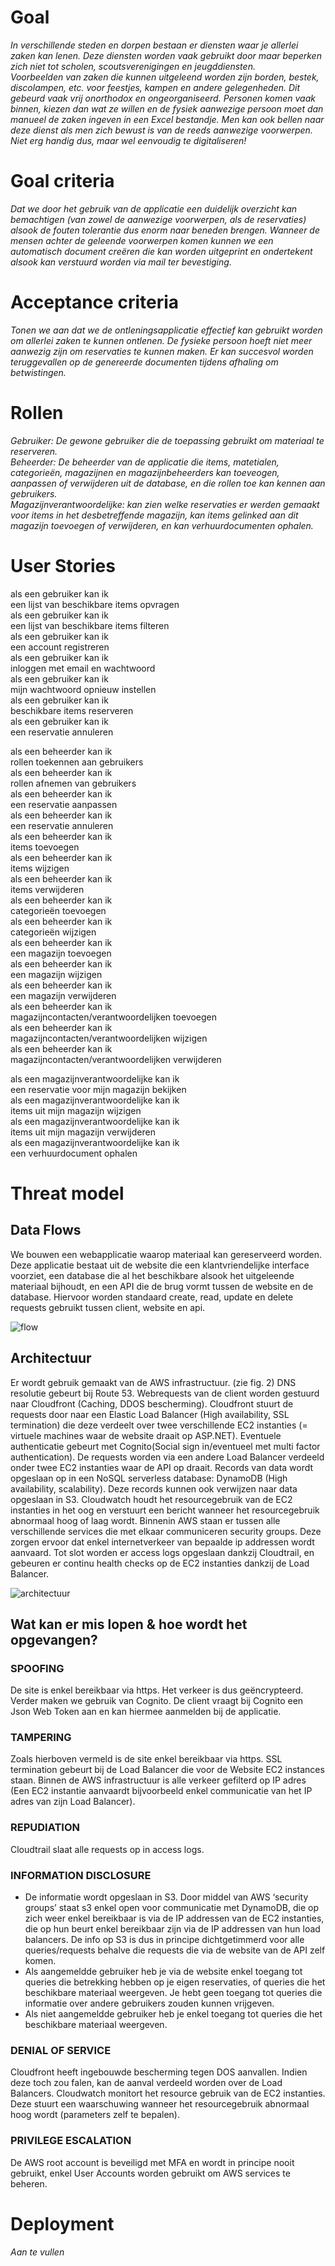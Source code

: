 # Goal
*In verschillende steden en dorpen bestaan er diensten waar je allerlei zaken kan lenen. Deze diensten worden vaak gebruikt door maar beperken zich niet tot scholen, scoutsverenigingen en jeugddiensten.  
Voorbeelden van zaken die kunnen uitgeleend worden zijn borden, bestek, discolampen, etc. voor feestjes, kampen en andere gelegenheden. 
Dit gebeurd vaak vrij onorthodox en ongeorganiseerd. Personen komen vaak binnen, kiezen dan wat ze willen en de fysiek aanwezige persoon moet dan manueel de zaken ingeven in een Excel bestandje. Men kan ook bellen naar deze dienst als men zich bewust is van de reeds aanwezige voorwerpen. Niet erg handig dus, maar wel eenvoudig te digitaliseren!*

# Goal criteria
*Dat we door het gebruik van de applicatie een duidelijk overzicht kan bemachtigen (van zowel de aanwezige voorwerpen, als de reservaties) alsook de fouten tolerantie dus enorm naar beneden brengen. Wanneer de mensen achter de geleende voorwerpen komen kunnen we een automatisch document creëren die kan worden uitgeprint en ondertekent alsook kan verstuurd worden via mail ter bevestiging.*
 
# Acceptance criteria
*Tonen we aan dat we de ontleningsapplicatie effectief kan gebruikt worden om allerlei zaken te kunnen ontlenen. De fysieke persoon hoeft niet meer aanwezig zijn om reservaties te kunnen maken. 
Er kan succesvol worden teruggevallen op de genereerde documenten tijdens afhaling om betwistingen.*

# Rollen
*Gebruiker: De gewone gebruiker die de toepassing gebruikt om materiaal te reserveren.  
Beheerder: De beheerder van de applicatie die items, matetialen, categorieën, magazijnen en magazijnbeheerders kan toeveogen, aanpassen of verwijderen uit de database, en die rollen toe kan kennen aan gebruikers.  
Magazijnverantwoordelijke: kan zien welke reservaties er werden gemaakt voor items in het desbetreffende magazijn, kan items gelinked aan dit magazijn toevoegen of verwijderen, en kan verhuurdocumenten ophalen.*


# User Stories
als een gebruiker kan ik  
        een lijst van beschikbare items opvragen  
als een gebruiker kan ik  
        een lijst van beschikbare items filteren  
als een gebruiker kan ik  
        een account registreren  
als een gebruiker kan ik  
        inloggen met email en wachtwoord  
als een gebruiker kan ik  
        mijn wachtwoord opnieuw instellen  
als een gebruiker kan ik  
        beschikbare items reserveren  
als een gebruiker kan ik  
        een reservatie annuleren  
  
als een beheerder kan ik  
        rollen toekennen aan gebruikers  
als een beheerder kan ik  
        rollen afnemen van gebruikers  
als een beheerder kan ik  
        een reservatie aanpassen  
als een beheerder kan ik  
        een reservatie annuleren  
als een beheerder kan ik  
        items toevoegen  
als een beheerder kan ik  
        items wijzigen  
als een beheerder kan ik  
        items verwijderen  
als een beheerder kan ik  
        categorieën toevoegen  
als een beheerder kan ik  
        categorieën wijzigen  
als een beheerder kan ik  
        een magazijn toevoegen  
als een beheerder kan ik  
        een magazijn wijzigen  
als een beheerder kan ik  
        een magazijn verwijderen  
als een beheerder kan ik  
        magazijncontacten/verantwoordelijken toevoegen  
als een beheerder kan ik  
        magazijncontacten/verantwoordelijken wijzigen  
als een beheerder kan ik  
        magazijncontacten/verantwoordelijken verwijderen  
  
als een magazijnverantwoordelijke kan ik  
        een reservatie voor mijn magazijn bekijken  
als een magazijnverantwoordelijke kan ik  
        items uit mijn magazijn wijzigen  
als een magazijnverantwoordelijke kan ik  
        items uit mijn magazijn verwijderen  
als een magazijnverantwoordelijke kan ik  
        een verhuurdocument ophalen  







# Threat model
## Data Flows 
We bouwen een webapplicatie waarop materiaal kan gereserveerd worden. Deze applicatie bestaat uit de website die een klantvriendelijke interface voorziet, een database die al het beschikbare alsook het uitgeleende materiaal bijhoudt, en een API die de brug vormt tussen de website en de database. Hiervoor worden standaard create, read, update en delete requests gebruikt tussen client, website en api. 

![flow](https://raw.githubusercontent.com/EHB-TI/web-app-low-expectations/main/FLOW.jpg)

## Architectuur 

Er wordt gebruik gemaakt van de AWS infrastructuur. (zie fig. 2)
DNS resolutie gebeurt bij Route 53.
Webrequests van de client worden gestuurd naar Cloudfront (Caching, DDOS bescherming). 
Cloudfront stuurt de requests door naar een Elastic Load Balancer (High availability, SSL termination) die deze verdeelt over twee verschillende EC2 instanties (= virtuele machines waar de website draait op ASP.NET). 
Eventuele authenticatie gebeurt met Cognito(Social sign in/eventueel met multi factor authentication).
De requests worden via een andere Load Balancer verdeeld onder twee EC2 instanties waar de API op draait.
Records van data wordt opgeslaan op in een NoSQL serverless database: DynamoDB (High availability, scalability).
Deze records kunnen ook verwijzen naar data opgeslaan in S3.
Cloudwatch houdt het resourcegebruik van de EC2 instanties in het oog en verstuurt een bericht wanneer het resourcegebruik abnormaal hoog of laag wordt.
Binnenin AWS staan er tussen alle verschillende services die met elkaar communiceren security groups. Deze zorgen ervoor dat enkel internetverkeer van bepaalde ip addressen wordt aanvaard.
Tot slot worden er access logs opgeslaan dankzij Cloudtrail, en gebeuren er continu health checks op de EC2 instanties dankzij de Load Balancer.

![architectuur](https://raw.githubusercontent.com/EHB-TI/web-app-low-expectations/main/Architecture.jpg)

## Wat kan er mis lopen & hoe wordt het opgevangen? 

### SPOOFING 
De site is enkel bereikbaar via https. Het verkeer is dus geëncrypteerd. Verder maken we gebruik van Cognito. De client vraagt bij Cognito een Json Web Token aan en kan hiermee aanmelden bij de applicatie. 

### TAMPERING
Zoals hierboven vermeld is de site enkel bereikbaar via https. SSL termination gebeurt bij de Load Balancer die voor de Website EC2 instances staan. 
Binnen de AWS infrastructuur is alle verkeer gefilterd op IP adres (Een EC2 instantie aanvaardt bijvoorbeeld enkel communicatie van het IP adres van zijn Load Balancer).
 
### REPUDIATION
Cloudtrail slaat alle requests op in access logs. 
 
### INFORMATION DISCLOSURE
- De informatie wordt opgeslaan in S3. Door middel van AWS ‘security groups’ staat s3 enkel open voor communicatie met DynamoDB, die op zich weer enkel bereikbaar is via de IP addressen van de EC2 instanties, die op hun beurt enkel bereikbaar zijn via de IP addressen van hun load balancers.
De info op S3 is dus in principe dichtgetimmerd voor alle queries/requests behalve die requests die via de website van de API zelf komen. 
- Als aangemeldde gebruiker heb je via de website enkel toegang tot queries die betrekking hebben op je eigen reservaties, of queries die het beschikbare materiaal weergeven. Je hebt geen toegang tot queries die informatie over andere gebruikers zouden kunnen vrijgeven.
- Als niet aangemeldde gebruiker heb je enkel toegang tot queries die het beschikbare materiaal weergeven.

 
### DENIAL OF SERVICE
Cloudfront heeft ingebouwde bescherming tegen DOS aanvallen. Indien deze toch zou falen, kan de aanval verdeeld worden over de Load Balancers.
Cloudwatch monitort het resource gebruik van de EC2 instanties. Deze stuurt een waarschuwing wanneer het resourcegebruik abnormaal hoog wordt (parameters zelf te bepalen).
 
 
### PRIVILEGE ESCALATION
De AWS root account is beveiligd met MFA en wordt in principe nooit gebruikt, enkel User Accounts worden gebruikt om AWS services te beheren. 



# Deployment
*Aan te vullen*
